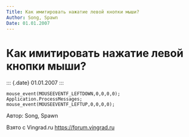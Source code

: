 ```yaml
---
Title: Как имитировать нажатие левой кнопки мыши?
Author: Song, Spawn
Date: 01.01.2007
---
```



Как имитировать нажатие левой кнопки мыши?
==========================================

::: {.date}
01.01.2007
:::

    mouse_event(MOUSEEVENTF_LEFTDOWN,0,0,0,0);
    Application.ProcessMessages;
    mouse_event(MOUSEEVENTF_LEFTUP,0,0,0,0); 

Автор: Song, Spawn

Взято с Vingrad.ru <https://forum.vingrad.ru>
